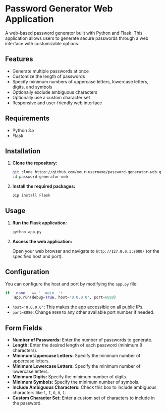 # Password Generator Web Application

A web-based password generator built with Python and Flask. This application allows users to generate secure passwords through a web interface with customizable options.

## Features

- Generate multiple passwords at once
- Customize the length of passwords
- Specify minimum numbers of uppercase letters, lowercase letters, digits, and symbols
- Optionally exclude ambiguous characters
- Optionally use a custom character set
- Responsive and user-friendly web interface

## Requirements

- Python 3.x
- Flask

## Installation

1. **Clone the repository:**
   ```sh
   git clone https://github.com/your-username/password-generator-web.git
   cd password-generator-web
   ```

2. **Install the required packages:**
   ```sh
   pip install Flask
   ```

## Usage

1. **Run the Flask application:**
   ```sh
   python app.py
   ```

2. **Access the web application:**

   Open your web browser and navigate to `http://127.0.0.1:8080/` (or the specified host and port).

## Configuration

You can configure the host and port by modifying the `app.py` file:

```python
if __name__ == '__main__':
    app.run(debug=True, host='0.0.0.0', port=8080)
```

- `host='0.0.0.0'`: This makes the app accessible on all public IPs.
- `port=8080`: Change `8080` to any other available port number if needed.

## Form Fields

- **Number of Passwords:** Enter the number of passwords to generate.
- **Length:** Enter the desired length of each password (minimum 8 characters).
- **Minimum Uppercase Letters:** Specify the minimum number of uppercase letters.
- **Minimum Lowercase Letters:** Specify the minimum number of lowercase letters.
- **Minimum Digits:** Specify the minimum number of digits.
- **Minimum Symbols:** Specify the minimum number of symbols.
- **Include Ambiguous Characters:** Check this box to include ambiguous characters like `l`, `I`, `O`, `0`, `1`.
- **Custom Character Set:** Enter a custom set of characters to include in the password.

